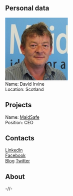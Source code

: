 ## Personal data
![photo](photo/david_irvine.jpg)  
Name: David Irvine  
Location: Scotland  
## Projects 
Name: [MaidSafe](/projects/maidsafe.md)  
Position: CEO  
## Contacts
[LinkedIn](https://www.linkedin.com/in/dirvine/)    
[Facebook](https://www.facebook.com/David.Irbhinn)  
[Blog](https://metaquestions.me/author/davidofirvine/)
[Twitter](https://twitter.com/metaquestions)   
## About
-//-
